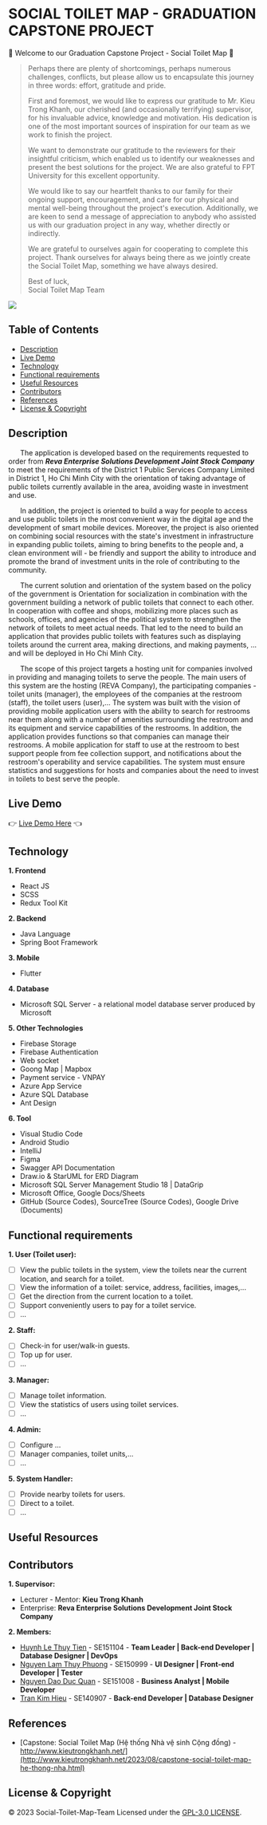# SOCIAL TOILET MAP - GRADUATION CAPSTONE PROJECT

:wave: Welcome to our Graduation Capstone Project - Social Toilet Map :wave:

> Perhaps there are plenty of shortcomings, perhaps numerous challenges, conflicts, but please allow us to encapsulate this journey in three words: effort, gratitude and pride.
> 
> First and foremost, we would like to express our gratitude to Mr. Kieu Trong Khanh, our cherished (and occasionally terrifying) supervisor, for his invaluable advice, knowledge and motivation. His dedication is one of the most important sources of inspiration for our team as we work to finish the project.
>
> We want to demonstrate our gratitude to the reviewers for their insightful criticism, which enabled us to identify our weaknesses and present the best solutions for the project. We are also grateful to FPT University for this excellent opportunity.
>
> We would like to say our heartfelt thanks to our family for their ongoing support, encouragement, and care for our physical and mental well-being throughout the project's execution. Additionally, we are keen to send a message of appreciation to anybody who assisted us with our graduation project in any way, whether directly or indirectly.
>
> We are grateful to ourselves again for cooperating to complete this project. Thank ourselves for always being there as we jointly create the Social Toilet Map, something we have always desired.
> 
> Best of luck, </br>
> Social Toilet Map Team

![](https://github.com/HAPPY-3-FRIENDS/social-toilet-map/blob/main/img/background-desktop.png)

## Table of Contents
- [Description](#description)
- [Live Demo](#live-demo)
- [Technology](#technology)
- [Functional requirements](#functional-requirements)
- [Useful Resources](#useful-resources)
- [Contributors](#contributors)
- [References](#references)
- [License & Copyright](#license--copyright)

## Description
&nbsp; &nbsp; &nbsp; The application is developed based on the requirements requested to order from ***Reva Enterprise Solutions Development Joint Stock Company*** to meet the requirements of the District 1 Public Services Company Limited in District 1, Ho Chi Minh City with the orientation of taking advantage of public toilets currently available in the area, avoiding waste in investment and use.

&nbsp; &nbsp; &nbsp; In addition, the project is oriented to build a way for people to access and use public toilets in the most convenient way in the digital age and the development of smart mobile devices. Moreover, the project is also oriented on combining social resources with the state's investment in infrastructure in expanding public toilets, aiming to bring benefits to the people and, a clean environment will - be friendly and support the ability to introduce and promote the brand of investment units in the role of contributing to the community.

&nbsp; &nbsp; &nbsp; The current solution and orientation of the system based on the policy of the government is Orientation for socialization in combination with the government building a network of public toilets that connect to each other. In cooperation with coffee and shops, mobilizing more places such as schools, offices, and agencies of the political system to strengthen the network of toilets to meet actual needs. That led to the need to build an application that provides public toilets with features such as displaying toilets around the current area, making directions, and making payments, ... and will be deployed in Ho Chi Minh City.

&nbsp; &nbsp; &nbsp; The scope of this project targets a hosting unit for companies involved in providing and managing toilets to serve the people. The main users of this system are the hosting (REVA Company), the participating companies - toilet units (manager), the employees of the companies at the restroom (staff), the toilet users (user),... The system was built with the vision of providing mobile application users with the ability to search for restrooms near them along with a number of amenities surrounding the restroom and its equipment and service capabilities of the restrooms. In addition, the application provides functions so that companies can manage their restrooms. A mobile application for staff to use at the restroom to best support people from fee collection support, and notifications about the restroom's operability and service capabilities. The system must ensure statistics and suggestions for hosts and companies about the need to invest in toilets to best serve the people.

## Live Demo
:point_right: [Live Demo Here](https://youtu.be/A09Ge1tkx1A?si=Z0oWWuk3udIx7zgV) :point_left:
  
## Technology
**1. Frontend**
  - React JS
  - SCSS
  - Redux Tool Kit

**2. Backend**
  - Java Language
  - Spring Boot Framework

**3. Mobile**
  - Flutter

**4. Database**
  - Microsoft SQL Server - a relational model database server produced by Microsoft

**5. Other Technologies**
- Firebase Storage
- Firebase Authentication
- Web socket
- Goong Map | Mapbox
- Payment service - VNPAY
- Azure App Service
- Azure SQL Database
- Ant Design 

**6. Tool**
  - Visual Studio Code
  - Android Studio
  - IntelliJ 
  - Figma
  - Swagger API Documentation
  - Draw.io & StarUML for ERD Diagram
  - Microsoft SQL Server Management Studio 18 | DataGrip
  - Microsoft Office, Google Docs/Sheets
  - GitHub (Source Codes), SourceTree (Source Codes), Google Drive (Documents)

## Functional requirements
**1. User (Toilet user):**
- [ ] View the public toilets in the system, view the toilets near the current location, and search for a toilet.
- [ ] View the information of a toilet: service, address, facilities, images,...
- [ ] Get the direction from the current location to a toilet.
- [ ] Support conveniently users to pay for a toilet service.
- [ ] ...

**2. Staff:**
- [ ] Check-in for user/walk-in guests. 
- [ ] Top up for user.
- [ ] ...

**3. Manager:**
- [ ] Manage toilet information. 
- [ ] View the statistics of users using toilet services.
- [ ] ...

**4. Admin:**
- [ ] Configure ... 
- [ ] Manager companies, toilet units,...
- [ ] ...

**5. System Handler:**
- [ ] Provide nearby toilets for users. 
- [ ] Direct to a toilet.
- [ ] ...

## Useful Resources

## Contributors
**1. Supervisor:**
- Lecturer - Mentor: **Kieu Trong Khanh**
- Enterprise: **Reva Enterprise Solutions Development Joint Stock Company**

**2. Members:**
- [Huynh Le Thuy Tien](https://github.com/tienhuynh-tn) - SE151104 - **Team Leader | Back-end Developer | Database Designer | DevOps**
- [Nguyen Lam Thuy Phuong](https://github.com/nguyenlamthuyphuong25) - 	SE150999 - **UI Designer | Front-end Developer | Tester**
- [Nguyen Dao Duc Quan](https://github.com/dq-qiji) - SE151008 - **Business Analyst | Mobile Developer**
- [Tran Kim Hieu](https://github.com/hieutk-se) - SE140907 - **Back-end Developer | Database Designer**

## References
- [Capstone: Social Toilet Map (Hệ thống Nhà vệ sinh Cộng đồng) - http://www.kieutrongkhanh.net/](http://www.kieutrongkhanh.net/2023/08/capstone-social-toilet-map-he-thong-nha.html)

## License & Copyright
&copy; 2023 Social-Toilet-Map-Team Licensed under the [GPL-3.0 LICENSE](https://github.com/HAPPY-3-FRIENDS/social-toilet-map/blob/main/LICENSE).
